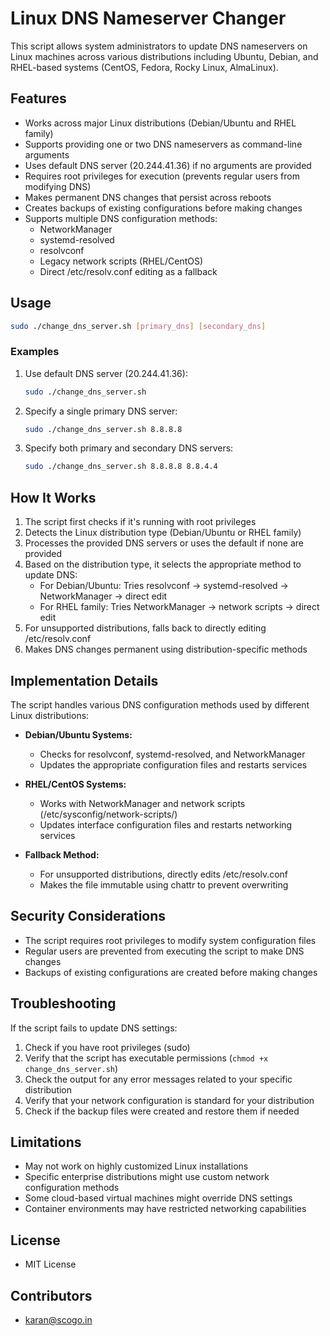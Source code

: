 # Linux DNS Nameserver Changer

This script allows system administrators to update DNS nameservers on Linux machines across various distributions including Ubuntu, Debian, and RHEL-based systems (CentOS, Fedora, Rocky Linux, AlmaLinux).

## Features

- Works across major Linux distributions (Debian/Ubuntu and RHEL family)
- Supports providing one or two DNS nameservers as command-line arguments
- Uses default DNS server (20.244.41.36) if no arguments are provided
- Requires root privileges for execution (prevents regular users from modifying DNS)
- Makes permanent DNS changes that persist across reboots
- Creates backups of existing configurations before making changes
- Supports multiple DNS configuration methods:
  - NetworkManager
  - systemd-resolved
  - resolvconf
  - Legacy network scripts (RHEL/CentOS)
  - Direct /etc/resolv.conf editing as a fallback

## Usage

```bash
sudo ./change_dns_server.sh [primary_dns] [secondary_dns]
```

### Examples

1. Use default DNS server (20.244.41.36):
   ```bash
   sudo ./change_dns_server.sh
   ```

2. Specify a single primary DNS server:
   ```bash
   sudo ./change_dns_server.sh 8.8.8.8
   ```

3. Specify both primary and secondary DNS servers:
   ```bash
   sudo ./change_dns_server.sh 8.8.8.8 8.8.4.4
   ```

## How It Works

1. The script first checks if it's running with root privileges
2. Detects the Linux distribution type (Debian/Ubuntu or RHEL family)
3. Processes the provided DNS servers or uses the default if none are provided
4. Based on the distribution type, it selects the appropriate method to update DNS:
   - For Debian/Ubuntu: Tries resolvconf → systemd-resolved → NetworkManager → direct edit
   - For RHEL family: Tries NetworkManager → network scripts → direct edit
5. For unsupported distributions, falls back to directly editing /etc/resolv.conf
6. Makes DNS changes permanent using distribution-specific methods

## Implementation Details

The script handles various DNS configuration methods used by different Linux distributions:

- **Debian/Ubuntu Systems:**
  - Checks for resolvconf, systemd-resolved, and NetworkManager
  - Updates the appropriate configuration files and restarts services

- **RHEL/CentOS Systems:**
  - Works with NetworkManager and network scripts (/etc/sysconfig/network-scripts/)
  - Updates interface configuration files and restarts networking services

- **Fallback Method:**
  - For unsupported distributions, directly edits /etc/resolv.conf
  - Makes the file immutable using chattr to prevent overwriting

## Security Considerations

- The script requires root privileges to modify system configuration files
- Regular users are prevented from executing the script to make DNS changes
- Backups of existing configurations are created before making changes

## Troubleshooting

If the script fails to update DNS settings:

1. Check if you have root privileges (sudo)
2. Verify that the script has executable permissions (`chmod +x change_dns_server.sh`)
3. Check the output for any error messages related to your specific distribution
4. Verify that your network configuration is standard for your distribution
5. Check if the backup files were created and restore them if needed

## Limitations

- May not work on highly customized Linux installations
- Specific enterprise distributions might use custom network configuration methods
- Some cloud-based virtual machines might override DNS settings
- Container environments may have restricted networking capabilities

## License

- MIT License 

## Contributors

- karan@scogo.in 
